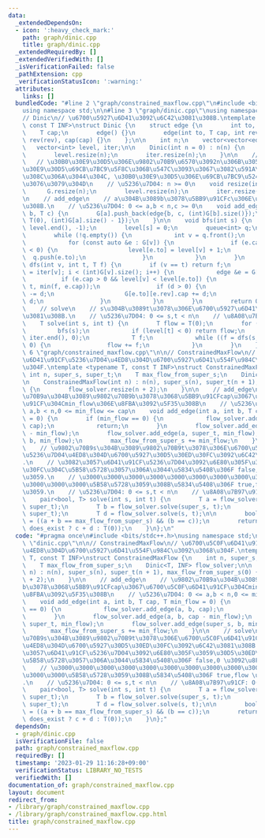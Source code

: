 ```yaml
---
data:
  _extendedDependsOn:
  - icon: ':heavy_check_mark:'
    path: graph/dinic.cpp
    title: graph/dinic.cpp
  _extendedRequiredBy: []
  _extendedVerifiedWith: []
  _isVerificationFailed: false
  _pathExtension: cpp
  _verificationStatusIcon: ':warning:'
  attributes:
    links: []
  bundledCode: "#line 2 \"graph/constrained_maxflow.cpp\"\n#include <bits/stdc++.h>\n\
    using namespace std;\n\n#line 3 \"graph/dinic.cpp\"\nusing namespace std;\n\n\
    // Dinic\n// \u6700\u5927\u6D41\u3092\u6C42\u3081\u308B.\ntemplate <typename T,\
    \ const T INF>\nstruct Dinic {\n    struct edge {\n        int to, rev;\n    \
    \    T cap;\n        edge() {}\n        edge(int to, T cap, int rev) : to(to),\
    \ rev(rev), cap(cap) {}\n    };\n\n    int n;\n    vector<vector<edge>> G;\n \
    \   vector<int> level, iter;\n\n    Dinic(int n = 0) : n(n) {\n        G.resize(n);\n\
    \        level.resize(n);\n        iter.resize(n);\n    }\n\n    // resize\n \
    \   // \u30B0\u30E9\u30D5\u306E\u9802\u70B9\u6570\u3092n\u306B\u3059\u308B. \u30B0\
    \u30E9\u30D5\u69CB\u7BC9\u5F8C\u306B\u547C\u3093\u3067\u3082\u591A\u5206\u58CA\
    \u308C\u306A\u3044\u304C, \u30B0\u30E9\u30D5\u306E\u69CB\u7BC9\u524D\u306B\u547C\
    \u3076\u3079\u304D\n    // \u5236\u7D04: n >= 0\n    void resize(int n) {\n  \
    \      G.resize(n);\n        level.resize(n);\n        iter.resize(n);\n    }\n\
    \n    // add_edge\n    // a\u304B\u3089b\u3078\u5BB9\u91CFc\u306E\u8FBA\u3092\u306F\
    \u308B.\n    // \u5236\u7D04: 0 <= a,b < n,c >= 0\n    void add_edge(int a, int\
    \ b, T c) {\n        G[a].push_back(edge{b, c, (int)G[b].size()});\n        G[b].push_back(edge{a,\
    \ T(0), (int)G[a].size() - 1});\n    }\n\n    void bfs(int s) {\n        fill(level.begin(),\
    \ level.end(), -1);\n        level[s] = 0;\n        queue<int> q;\n        q.push(s);\n\
    \        while (!q.empty()) {\n            int v = q.front();\n            q.pop();\n\
    \            for (const auto &e : G[v]) {\n                if (e.cap > 0 && level[e.to]\
    \ < 0) {\n                    level[e.to] = level[v] + 1;\n                  \
    \  q.push(e.to);\n                }\n            }\n        }\n    }\n\n    T\
    \ dfs(int v, int t, T f) {\n        if (v == t) return f;\n        for (int &i\
    \ = iter[v]; i < (int)G[v].size(); i++) {\n            edge &e = G[v][i];\n  \
    \          if (e.cap > 0 && level[v] < level[e.to]) {\n                T d = dfs(e.to,\
    \ t, min(f, e.cap));\n                if (d > 0) {\n                    e.cap\
    \ -= d;\n                    G[e.to][e.rev].cap += d;\n                    return\
    \ d;\n                }\n            }\n        }\n        return 0;\n    }\n\n\
    \    // solve\n    // s\u304B\u3089t\u3078\u306E\u6700\u5927\u6D41\u3092\u6C42\
    \u3081\u308B.\n    // \u5236\u7D04: 0 <= s,t < n\n    // \u8A08\u7B97\u91CF: O(|V|^2|E|)\n\
    \    T solve(int s, int t) {\n        T flow = T(0);\n        for (;;) {\n   \
    \         bfs(s);\n            if (level[t] < 0) return flow;\n            fill(iter.begin(),\
    \ iter.end(), 0);\n            T f;\n            while ((f = dfs(s, t, INF)) >\
    \ 0) {\n                flow += f;\n            }\n        }\n    }\n};\n#line\
    \ 6 \"graph/constrained_maxflow.cpp\"\n\n// ConstrainedMaxFlow\n// \u6700\u5C0F\
    \u6D41\u91CF\u5236\u7D04\u4ED8\u304D\u6700\u5927\u6D41\u554F\u984C\u3092\u3068\
    \u304F.\ntemplate <typename T, const T INF>\nstruct ConstrainedMaxFlow {\n   \
    \ int n, super_s, super_t;\n    T max_flow_from_super_s;\n    Dinic<T, INF> flow_solver;\n\
    \n    ConstrainedMaxFlow(int n) : n(n), super_s(n), super_t(n + 1), max_flow_from_super_s(0)\
    \ {\n        flow_solver.resize(n + 2);\n    }\n\n    // add_edge\n    // \u9802\
    \u70B9a\u304B\u3089\u9802\u70B9b\u3078\u3068\u5BB9\u91CFcap\u3067\u6700\u5C0F\u6D41\
    \u91CF\u304Cmin_flow\u306E\u8FBA\u3092\u5F35\u308B\n    // \u5236\u7D04: 0 <=\
    \ a,b < n,0 <= min_flow <= cap\n    void add_edge(int a, int b, T cap, T min_flow\
    \ = 0) {\n        if (min_flow == 0) {\n            flow_solver.add_edge(a, b,\
    \ cap);\n            return;\n        }\n        flow_solver.add_edge(a, b, cap\
    \ - min_flow);\n        flow_solver.add_edge(a, super_t, min_flow);\n        flow_solver.add_edge(super_s,\
    \ b, min_flow);\n        max_flow_from_super_s += min_flow;\n    }\n\n    // solve\n\
    \    // \u9802\u70B9s\u304B\u3089\u9802\u70B9t\u3078\u306E\u6700\u5C0F\u6D41\u91CF\
    \u5236\u7D04\u4ED8\u304D\u6700\u5927\u30D5\u30ED\u30FC\u3092\u6C42\u3081\u308B\
    .\n    // \u3082\u3057\u6D41\u91CF\u5236\u7D04\u3092\u6E80\u305F\u3059\u30D5\u30ED\
    \u30FC\u304C\u5B58\u5728\u3057\u306A\u3044\u5834\u5408\u306F false,0 \u3092\u8FD4\
    \u3059.\n    // \u3000\u3000\u3000\u3000\u3000\u3000\u3000\u3000\u3000\u3000\u3000\
    \u3000\u3000\u3000\u5B58\u5728\u3059\u308B\u5834\u5408\u306F true,flow \u3092\u8FD4\
    \u3059.\n    // \u5236\u7D04: 0 <= s,t < n\n    // \u8A08\u7B97\u91CF: O(|V|^2|E|)\n\
    \    pair<bool, T> solve(int s, int t) {\n        T a = flow_solver.solve(super_s,\
    \ super_t);\n        T b = flow_solver.solve(super_s, t);\n        T c = flow_solver.solve(s,\
    \ super_t);\n        T d = flow_solver.solve(s, t);\n\n        bool does_exist\
    \ = ((a + b == max_flow_from_super_s) && (b == c));\n        return make_pair(does_exist,\
    \ does_exist ? c + d : T(0));\n    }\n};\n"
  code: "#pragma once\n#include <bits/stdc++.h>\nusing namespace std;\n\n#include\
    \ \"dinic.cpp\"\n\n// ConstrainedMaxFlow\n// \u6700\u5C0F\u6D41\u91CF\u5236\u7D04\
    \u4ED8\u304D\u6700\u5927\u6D41\u554F\u984C\u3092\u3068\u304F.\ntemplate <typename\
    \ T, const T INF>\nstruct ConstrainedMaxFlow {\n    int n, super_s, super_t;\n\
    \    T max_flow_from_super_s;\n    Dinic<T, INF> flow_solver;\n\n    ConstrainedMaxFlow(int\
    \ n) : n(n), super_s(n), super_t(n + 1), max_flow_from_super_s(0) {\n        flow_solver.resize(n\
    \ + 2);\n    }\n\n    // add_edge\n    // \u9802\u70B9a\u304B\u3089\u9802\u70B9\
    b\u3078\u3068\u5BB9\u91CFcap\u3067\u6700\u5C0F\u6D41\u91CF\u304Cmin_flow\u306E\
    \u8FBA\u3092\u5F35\u308B\n    // \u5236\u7D04: 0 <= a,b < n,0 <= min_flow <= cap\n\
    \    void add_edge(int a, int b, T cap, T min_flow = 0) {\n        if (min_flow\
    \ == 0) {\n            flow_solver.add_edge(a, b, cap);\n            return;\n\
    \        }\n        flow_solver.add_edge(a, b, cap - min_flow);\n        flow_solver.add_edge(a,\
    \ super_t, min_flow);\n        flow_solver.add_edge(super_s, b, min_flow);\n \
    \       max_flow_from_super_s += min_flow;\n    }\n\n    // solve\n    // \u9802\
    \u70B9s\u304B\u3089\u9802\u70B9t\u3078\u306E\u6700\u5C0F\u6D41\u91CF\u5236\u7D04\
    \u4ED8\u304D\u6700\u5927\u30D5\u30ED\u30FC\u3092\u6C42\u3081\u308B.\n    // \u3082\
    \u3057\u6D41\u91CF\u5236\u7D04\u3092\u6E80\u305F\u3059\u30D5\u30ED\u30FC\u304C\
    \u5B58\u5728\u3057\u306A\u3044\u5834\u5408\u306F false,0 \u3092\u8FD4\u3059.\n\
    \    // \u3000\u3000\u3000\u3000\u3000\u3000\u3000\u3000\u3000\u3000\u3000\u3000\
    \u3000\u3000\u5B58\u5728\u3059\u308B\u5834\u5408\u306F true,flow \u3092\u8FD4\u3059\
    .\n    // \u5236\u7D04: 0 <= s,t < n\n    // \u8A08\u7B97\u91CF: O(|V|^2|E|)\n\
    \    pair<bool, T> solve(int s, int t) {\n        T a = flow_solver.solve(super_s,\
    \ super_t);\n        T b = flow_solver.solve(super_s, t);\n        T c = flow_solver.solve(s,\
    \ super_t);\n        T d = flow_solver.solve(s, t);\n\n        bool does_exist\
    \ = ((a + b == max_flow_from_super_s) && (b == c));\n        return make_pair(does_exist,\
    \ does_exist ? c + d : T(0));\n    }\n};"
  dependsOn:
  - graph/dinic.cpp
  isVerificationFile: false
  path: graph/constrained_maxflow.cpp
  requiredBy: []
  timestamp: '2023-01-29 11:16:28+09:00'
  verificationStatus: LIBRARY_NO_TESTS
  verifiedWith: []
documentation_of: graph/constrained_maxflow.cpp
layout: document
redirect_from:
- /library/graph/constrained_maxflow.cpp
- /library/graph/constrained_maxflow.cpp.html
title: graph/constrained_maxflow.cpp
---
```


